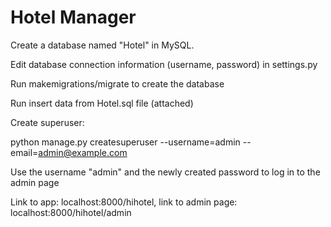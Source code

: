 # Hotel Manager
Create a database named "Hotel" in MySQL.

Edit database connection information (username, password) in settings.py

Run makemigrations/migrate to create the database

Run insert data from Hotel.sql file (attached)

Create superuser:

python manage.py createsuperuser --username=admin --email=admin@example.com

Use the username "admin" and the newly created password to log in to the admin page

Link to app: localhost:8000/hihotel, link to admin page: localhost:8000/hihotel/admin
